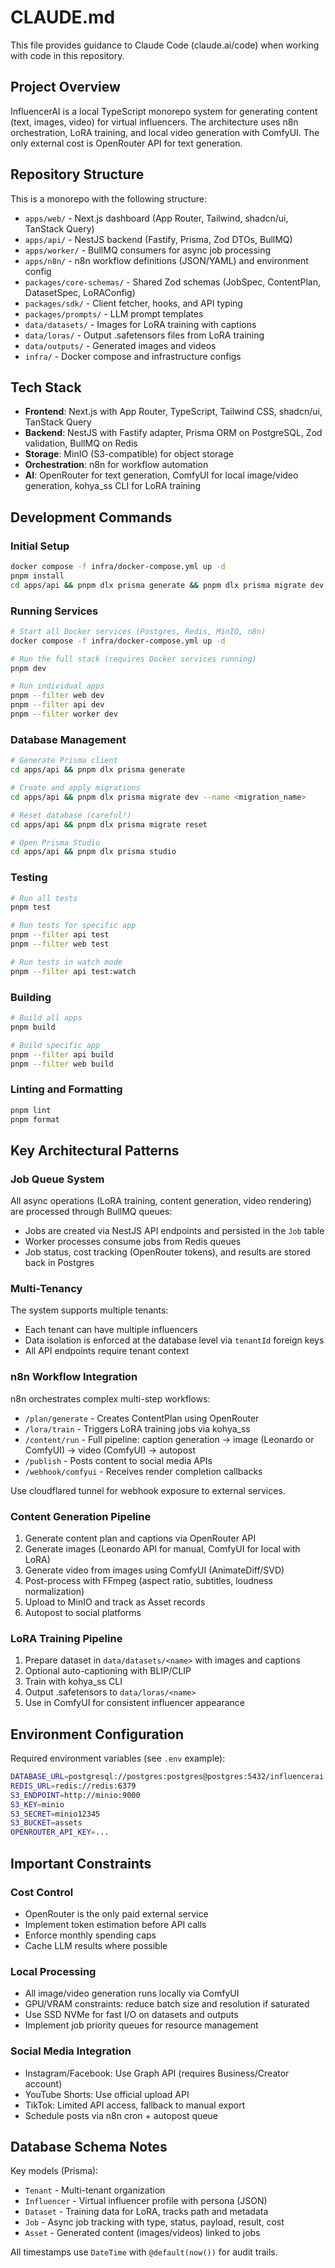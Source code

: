 # CLAUDE.md

This file provides guidance to Claude Code (claude.ai/code) when working with code in this repository.

## Project Overview

InfluencerAI is a local TypeScript monorepo system for generating content (text, images, video) for virtual influencers. The architecture uses n8n orchestration, LoRA training, and local video generation with ComfyUI. The only external cost is OpenRouter API for text generation.

## Repository Structure

This is a monorepo with the following structure:

- `apps/web/` - Next.js dashboard (App Router, Tailwind, shadcn/ui, TanStack Query)
- `apps/api/` - NestJS backend (Fastify, Prisma, Zod DTOs, BullMQ)
- `apps/worker/` - BullMQ consumers for async job processing
- `apps/n8n/` - n8n workflow definitions (JSON/YAML) and environment config
- `packages/core-schemas/` - Shared Zod schemas (JobSpec, ContentPlan, DatasetSpec, LoRAConfig)
- `packages/sdk/` - Client fetcher, hooks, and API typing
- `packages/prompts/` - LLM prompt templates
- `data/datasets/` - Images for LoRA training with captions
- `data/loras/` - Output .safetensors files from LoRA training
- `data/outputs/` - Generated images and videos
- `infra/` - Docker compose and infrastructure configs

## Tech Stack

- **Frontend**: Next.js with App Router, TypeScript, Tailwind CSS, shadcn/ui, TanStack Query
- **Backend**: NestJS with Fastify adapter, Prisma ORM on PostgreSQL, Zod validation, BullMQ on Redis
- **Storage**: MinIO (S3-compatible) for object storage
- **Orchestration**: n8n for workflow automation
- **AI**: OpenRouter for text generation, ComfyUI for local image/video generation, kohya_ss CLI for LoRA training

## Development Commands

### Initial Setup

```bash
docker compose -f infra/docker-compose.yml up -d
pnpm install
cd apps/api && pnpm dlx prisma generate && pnpm dlx prisma migrate dev
```

### Running Services

```bash
# Start all Docker services (Postgres, Redis, MinIO, n8n)
docker compose -f infra/docker-compose.yml up -d

# Run the full stack (requires Docker services running)
pnpm dev

# Run individual apps
pnpm --filter web dev
pnpm --filter api dev
pnpm --filter worker dev
```

### Database Management

```bash
# Generate Prisma client
cd apps/api && pnpm dlx prisma generate

# Create and apply migrations
cd apps/api && pnpm dlx prisma migrate dev --name <migration_name>

# Reset database (careful!)
cd apps/api && pnpm dlx prisma migrate reset

# Open Prisma Studio
cd apps/api && pnpm dlx prisma studio
```

### Testing

```bash
# Run all tests
pnpm test

# Run tests for specific app
pnpm --filter api test
pnpm --filter web test

# Run tests in watch mode
pnpm --filter api test:watch
```

### Building

```bash
# Build all apps
pnpm build

# Build specific app
pnpm --filter api build
pnpm --filter web build
```

### Linting and Formatting

```bash
pnpm lint
pnpm format
```

## Key Architectural Patterns

### Job Queue System

All async operations (LoRA training, content generation, video rendering) are processed through BullMQ queues:

- Jobs are created via NestJS API endpoints and persisted in the `Job` table
- Worker processes consume jobs from Redis queues
- Job status, cost tracking (OpenRouter tokens), and results are stored back in Postgres

### Multi-Tenancy

The system supports multiple tenants:

- Each tenant can have multiple influencers
- Data isolation is enforced at the database level via `tenantId` foreign keys
- All API endpoints require tenant context

### n8n Workflow Integration

n8n orchestrates complex multi-step workflows:

- `/plan/generate` - Creates ContentPlan using OpenRouter
- `/lora/train` - Triggers LoRA training jobs via kohya_ss
- `/content/run` - Full pipeline: caption generation → image (Leonardo or ComfyUI) → video (ComfyUI) → autopost
- `/publish` - Posts content to social media APIs
- `/webhook/comfyui` - Receives render completion callbacks

Use cloudflared tunnel for webhook exposure to external services.

### Content Generation Pipeline

1. Generate content plan and captions via OpenRouter API
2. Generate images (Leonardo API for manual, ComfyUI for local with LoRA)
3. Generate video from images using ComfyUI (AnimateDiff/SVD)
4. Post-process with FFmpeg (aspect ratio, subtitles, loudness normalization)
5. Upload to MinIO and track as Asset records
6. Autopost to social platforms

### LoRA Training Pipeline

1. Prepare dataset in `data/datasets/<name>` with images and captions
2. Optional auto-captioning with BLIP/CLIP
3. Train with kohya_ss CLI
4. Output .safetensors to `data/loras/<name>`
5. Use in ComfyUI for consistent influencer appearance

## Environment Configuration

Required environment variables (see `.env` example):

```bash
DATABASE_URL=postgresql://postgres:postgres@postgres:5432/influencerai
REDIS_URL=redis://redis:6379
S3_ENDPOINT=http://minio:9000
S3_KEY=minio
S3_SECRET=minio12345
S3_BUCKET=assets
OPENROUTER_API_KEY=...
```

## Important Constraints

### Cost Control

- OpenRouter is the only paid external service
- Implement token estimation before API calls
- Enforce monthly spending caps
- Cache LLM results where possible

### Local Processing

- All image/video generation runs locally via ComfyUI
- GPU/VRAM constraints: reduce batch size and resolution if saturated
- Use SSD NVMe for fast I/O on datasets and outputs
- Implement job priority queues for resource management

### Social Media Integration

- Instagram/Facebook: Use Graph API (requires Business/Creator account)
- YouTube Shorts: Use official upload API
- TikTok: Limited API access, fallback to manual export
- Schedule posts via n8n cron + autopost queue

## Database Schema Notes

Key models (Prisma):

- `Tenant` - Multi-tenant organization
- `Influencer` - Virtual influencer profile with persona (JSON)
- `Dataset` - Training data for LoRA, tracks path and metadata
- `Job` - Async job tracking with type, status, payload, result, cost
- `Asset` - Generated content (images/videos) linked to jobs

All timestamps use `DateTime` with `@default(now())` for audit trails.
